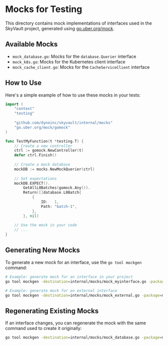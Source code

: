 # Mocks for Testing

This directory contains mock implementations of interfaces used in the SkyVault project, generated using [go.uber.org/mock](https://github.com/uber-go/mock).

## Available Mocks

- `mock_database.go`: Mocks for the `database.Querier` interface
- `mock_k8s.go`: Mocks for the Kubernetes client interface
- `mock_cache_client.go`: Mocks for the `CacheServiceClient` interface

## How to Use

Here's a simple example of how to use these mocks in your tests:

```go
import (
	"context"
	"testing"
	
	"github.com/dynoinc/skyvault/internal/mocks"
	"go.uber.org/mock/gomock"
)

func TestMyFunction(t *testing.T) {
	// Create a new controller
	ctrl := gomock.NewController(t)
	defer ctrl.Finish()
	
	// Create a mock database
	mockDB := mocks.NewMockQuerier(ctrl)
	
	// Set expectations
	mockDB.EXPECT().
		GetAllL0Batches(gomock.Any()).
		Return([]database.L0Batch{
			{
				ID:   1,
				Path: "batch-1",
			},
		}, nil)
		
	// Use the mock in your code
	// ...
}
```

## Generating New Mocks

To generate a new mock for an interface, use the `go tool mockgen` command:

```bash
# Example: generate mock for an interface in your project
go tool mockgen -destination=internal/mocks/mock_myinterface.go -package=mocks github.com/dynoinc/skyvault/internal/mypackage MyInterface

# Example: generate mock for an external interface
go tool mockgen -destination=internal/mocks/mock_external.go -package=mocks external.package/path ExternalInterface
```

## Regenerating Existing Mocks

If an interface changes, you can regenerate the mock with the same command used to create it originally:

```bash
go tool mockgen -destination=internal/mocks/mock_database.go -package=mocks github.com/dynoinc/skyvault/internal/database Querier
``` 
